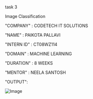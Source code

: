 task 3

Image Classification

"COMPANY" : CODETECH IT SOLUTIONS

"NAME" : PAIKOTA PALLAVI

"INTERN ID" : CT08WZ114

"DOMAIN" : MACHINE LEARNING

"DURATION" : 8 WEEKS

"MENTOR" : NEELA SANTOSH

"OUTPUT":

![Image](https://github.com/user-attachments/assets/aefd71e8-1f24-4814-8082-2a149bbbed3a)
